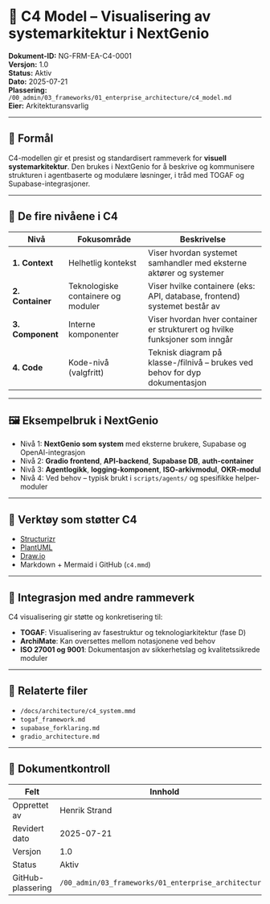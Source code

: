 # 🧩 C4 Model – Visualisering av systemarkitektur i NextGenio

**Dokument-ID:** NG-FRM-EA-C4-0001  
**Versjon:** 1.0  
**Status:** Aktiv  
**Dato:** 2025-07-21  
**Plassering:** `/00_admin/03_frameworks/01_enterprise_architecture/c4_model.md`  
**Eier:** Arkitekturansvarlig  

---

## 🎯 Formål

C4-modellen gir et presist og standardisert rammeverk for **visuell systemarkitektur**. Den brukes i NextGenio for å beskrive og kommunisere strukturen i agentbaserte og modulære løsninger, i tråd med TOGAF og Supabase-integrasjoner.

---

## 🧱 De fire nivåene i C4

| Nivå       | Fokusområde                            | Beskrivelse |
|------------|-----------------------------------------|-------------|
| **1. Context**   | Helhetlig kontekst                   | Viser hvordan systemet samhandler med eksterne aktører og systemer |
| **2. Container** | Teknologiske containere og moduler   | Viser hvilke containere (eks: API, database, frontend) systemet består av |
| **3. Component** | Interne komponenter                  | Viser hvordan hver container er strukturert og hvilke funksjoner som inngår |
| **4. Code**      | Kode-nivå (valgfritt)                | Teknisk diagram på klasse-/filnivå – brukes ved behov for dyp dokumentasjon |

---

## 🖼️ Eksempelbruk i NextGenio

- Nivå 1: **NextGenio som system** med eksterne brukere, Supabase og OpenAI-integrasjon
- Nivå 2: **Gradio frontend**, **API-backend**, **Supabase DB**, **auth-container**
- Nivå 3: **Agentlogikk**, **logging-komponent**, **ISO-arkivmodul**, **OKR-modul**
- Nivå 4: Ved behov – typisk brukt i `scripts/agents/` og spesifikke helper-moduler

---

## 🔧 Verktøy som støtter C4

- [Structurizr](https://structurizr.com/)
- [PlantUML](https://plantuml.com/c4)
- [Draw.io](https://app.diagrams.net/)
- Markdown + Mermaid i GitHub (`c4.mmd`)

---

## 🧩 Integrasjon med andre rammeverk

C4 visualisering gir støtte og konkretisering til:

- **TOGAF**: Visualisering av fasestruktur og teknologiarkitektur (fase D)
- **ArchiMate**: Kan oversettes mellom notasjonene ved behov
- **ISO 27001 og 9001**: Dokumentasjon av sikkerhetslag og kvalitetssikrede moduler

---

## 📎 Relaterte filer

- `/docs/architecture/c4_system.mmd`
- `togaf_framework.md`
- `supabase_forklaring.md`
- `gradio_architecture.md`

---

## 📄 Dokumentkontroll

| Felt             | Innhold                                  |
|------------------|-------------------------------------------|
| Opprettet av     | Henrik Strand                             |
| Revidert dato    | 2025-07-21                                |
| Versjon          | 1.0                                       |
| Status           | Aktiv                                     |
| GitHub-plassering| `/00_admin/03_frameworks/01_enterprise_architecture/` |
